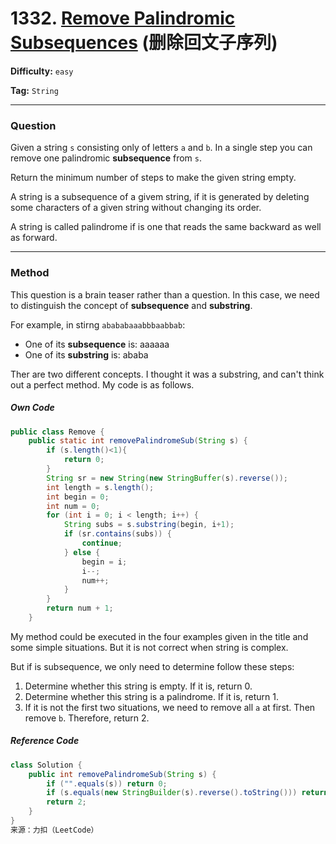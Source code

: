 # 1332. [Remove Palindromic Subsequences][RPS] (删除回文子序列)

[RPS]: https://leetcode-cn.com/problems/remove-palindromic-subsequences/	"Remove Palindromic Subsequences"

**Difficulty:** `easy`

**Tag:** `String`

------

### **Question**

Given a string `s` consisting only of letters `a` and `b`. In a single step you can remove one palindromic **subsequence** from `s`.

Return the minimum number of steps to make the given string empty.

A string is a subsequence of a givem string, if it is generated by deleting some characters of a given string without changing its order.

A string is called palindrome if is one that reads the same backward as well as forward.

------

### **Method**

This question is a brain teaser rather than a question. In this case, we need to distinguish the concept of **subsequence** and **substring**.

For example, in stirng `abababaaabbbaabbab`:

- One of its **subsequence** is: aaaaaa
- One of its **substring** is: ababa

Ther are two different concepts. I thought it was a substring, and can't think out a perfect method. My code is as follows.

##### Own Code

```java
public class Remove {
    public static int removePalindromeSub(String s) {
        if (s.length()<1){
            return 0;
        }
        String sr = new String(new StringBuffer(s).reverse());
        int length = s.length();
        int begin = 0;
        int num = 0;
        for (int i = 0; i < length; i++) {
            String subs = s.substring(begin, i+1);
            if (sr.contains(subs)) {
                continue;
            } else {
                begin = i;
                i--;
                num++;
            }
        }
        return num + 1;
    }
```

My method could be executed in the four examples given in the title and some simple situations. But it is not correct when string is complex.

But if is subsequence, we only need to determine follow these steps:

1. Determine whether this string is empty. If  it is, return 0.
2. Determine whether this string is a palindrome. If it is, return 1.
3. If it is not the first two situations, we need to remove all `a` at first. Then remove `b`. Therefore, return 2.

##### Reference Code

```java
class Solution {
    public int removePalindromeSub(String s) {
        if ("".equals(s)) return 0;
        if (s.equals(new StringBuilder(s).reverse().toString())) return 1;
        return 2;
    }
}
来源：力扣（LeetCode）
```

